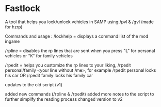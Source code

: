 # Fastlock
A tool that helps you lock/unlock vehicles in SAMP using /pvl &amp; /gvl (made for hzrp)

Commands and usage :
/lockhelp = displays a command list of the mod ingame

/rpline = disables the rp lines that are sent when you press "L" for personal vehicles or "K" for family vehicles

/rpedit = helps you customize the rp lines to your liking, /rpedit personal/family <your line without /me>, for example /rpedit personal locks his car OR /rpedit family locks his family car

updates to the old script (v1)

added new commands (/rpline & /rpedit)
added more notes to the script to further simplify the reading process
changed version to v2
